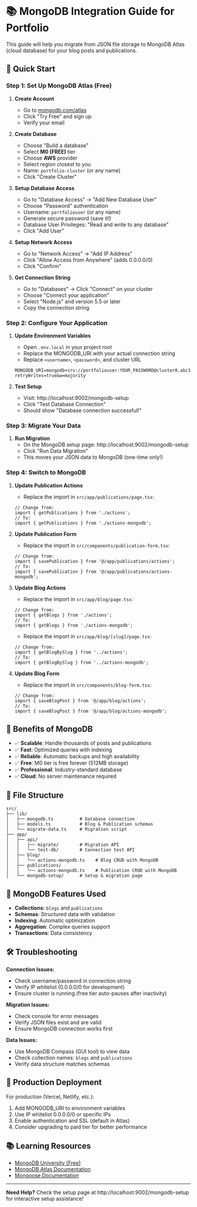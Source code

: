 # 📚 MongoDB Integration Guide for Portfolio

This guide will help you migrate from JSON file storage to MongoDB Atlas (cloud database) for your blog posts and publications.

## 🚀 Quick Start

### Step 1: Set Up MongoDB Atlas (Free)

1. **Create Account**
   - Go to [mongodb.com/atlas](https://www.mongodb.com/atlas)
   - Click "Try Free" and sign up
   - Verify your email

2. **Create Database**
   - Choose "Build a database"
   - Select **M0 (FREE)** tier
   - Choose **AWS** provider
   - Select region closest to you
   - Name: `portfolio-cluster` (or any name)
   - Click "Create Cluster"

3. **Setup Database Access**
   - Go to "Database Access" → "Add New Database User"
   - Choose "Password" authentication
   - Username: `portfoliouser` (or any name)
   - Generate secure password (save it!)
   - Database User Privileges: "Read and write to any database"
   - Click "Add User"

4. **Setup Network Access**
   - Go to "Network Access" → "Add IP Address"
   - Click "Allow Access from Anywhere" (adds 0.0.0.0/0)
   - Click "Confirm"

5. **Get Connection String**
   - Go to "Databases" → Click "Connect" on your cluster
   - Choose "Connect your application"
   - Select "Node.js" and version 5.5 or later
   - Copy the connection string

### Step 2: Configure Your Application

1. **Update Environment Variables**
   - Open `.env.local` in your project root
   - Replace the MONGODB_URI with your actual connection string
   - Replace `<username>`, `<password>`, and cluster URL

   ```env
   MONGODB_URI=mongodb+srv://portfoliouser:YOUR_PASSWORD@cluster0.abc123.mongodb.net/portfolio?retryWrites=true&w=majority
   ```

2. **Test Setup**
   - Visit: http://localhost:9002/mongodb-setup
   - Click "Test Database Connection"
   - Should show "Database connection successful!"

### Step 3: Migrate Your Data

1. **Run Migration**
   - On the MongoDB setup page: http://localhost:9002/mongodb-setup
   - Click "Run Data Migration"
   - This moves your JSON data to MongoDB (one-time only!)

### Step 4: Switch to MongoDB

1. **Update Publication Actions**
   - Replace the import in `src/app/publications/page.tsx`:
   ```tsx
   // Change from:
   import { getPublications } from './actions';
   // To:
   import { getPublications } from './actions-mongodb';
   ```

2. **Update Publication Form**
   - Replace the import in `src/components/publication-form.tsx`:
   ```tsx
   // Change from:
   import { savePublication } from '@/app/publications/actions';
   // To:
   import { savePublication } from '@/app/publications/actions-mongodb';
   ```

3. **Update Blog Actions**
   - Replace the import in `src/app/blog/page.tsx`:
   ```tsx
   // Change from:
   import { getBlogs } from './actions';
   // To:
   import { getBlogs } from './actions-mongodb';
   ```

   - Replace the import in `src/app/blog/[slug]/page.tsx`:
   ```tsx
   // Change from:
   import { getBlogBySlug } from '../actions';
   // To:
   import { getBlogBySlug } from '../actions-mongodb';
   ```

4. **Update Blog Form**
   - Replace the import in `src/components/blog-form.tsx`:
   ```tsx
   // Change from:
   import { saveBlogPost } from '@/app/blog/actions';
   // To:
   import { saveBlogPost } from '@/app/blog/actions-mongodb';
   ```

## 🎯 Benefits of MongoDB

- ✅ **Scalable**: Handle thousands of posts and publications
- ✅ **Fast**: Optimized queries with indexing
- ✅ **Reliable**: Automatic backups and high availability
- ✅ **Free**: M0 tier is free forever (512MB storage)
- ✅ **Professional**: Industry-standard database
- ✅ **Cloud**: No server maintenance required

## 📁 File Structure

```
src/
├── lib/
│   ├── mongodb.ts          # Database connection
│   ├── models.ts           # Blog & Publication schemas
│   └── migrate-data.ts     # Migration script
├── app/
│   ├── api/
│   │   ├── migrate/        # Migration API
│   │   └── test-db/        # Connection test API
│   ├── blog/
│   │   └── actions-mongodb.ts    # Blog CRUD with MongoDB
│   ├── publications/
│   │   └── actions-mongodb.ts    # Publication CRUD with MongoDB
│   └── mongodb-setup/      # Setup & migration page
```

## 🔧 MongoDB Features Used

- **Collections**: `blogs` and `publications`
- **Schemas**: Structured data with validation
- **Indexing**: Automatic optimization
- **Aggregation**: Complex queries support
- **Transactions**: Data consistency

## 🛠️ Troubleshooting

**Connection Issues:**
- Check username/password in connection string
- Verify IP whitelist (0.0.0.0/0 for development)
- Ensure cluster is running (free tier auto-pauses after inactivity)

**Migration Issues:**
- Check console for error messages
- Verify JSON files exist and are valid
- Ensure MongoDB connection works first

**Data Issues:**
- Use MongoDB Compass (GUI tool) to view data
- Check collection names: `blogs` and `publications`
- Verify data structure matches schemas

## 🚀 Production Deployment

For production (Vercel, Netlify, etc.):
1. Add MONGODB_URI to environment variables
2. Use IP whitelist 0.0.0.0/0 or specific IPs
3. Enable authentication and SSL (default in Atlas)
4. Consider upgrading to paid tier for better performance

## 📚 Learning Resources

- [MongoDB University (Free)](https://university.mongodb.com/)
- [MongoDB Atlas Documentation](https://docs.atlas.mongodb.com/)
- [Mongoose Documentation](https://mongoosejs.com/)

---

**Need Help?** Check the setup page at http://localhost:9002/mongodb-setup for interactive setup assistance!